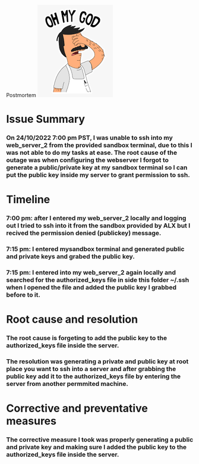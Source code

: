 Postmortem
![situation](https://github.com/Iwamgad/alx-system_engineering-devops/blob/main/0x19-postmortem/O%20My%20God.png)
# Issue Summary
### On 24/10/2022 7:00 pm PST, I was unable to ssh into my web_server_2 from the provided sandbox terminal, due to this I was not able to do my tasks at ease. The root cause of the outage was when configuring the webserver I forgot to generate a public/private key at my sandbox terminal so I can put the public key inside my server to grant permission to ssh.   
# Timeline
### 7:00 pm: after I entered my web_server_2 locally and logging out I tried to ssh into it from the sandbox provided by ALX but I recived the permission denied (publickey) message.
### 7:15 pm: I entered mysandbox terminal and generated public and private keys and grabed the public key.
### 7:15 pm: I entered into my web_server_2 again locally and searched for the authorized_keys file in side this folder ~/.ssh when I opened the file and added the public key I grabbed before to it.
# Root cause and resolution 
### The root cause is forgeting to add the public key to the authorized_keys file inside the server.
### The resolution was generating a private and public key at root place you want to ssh into a server and after grabbing the public key add it to the authorized_keys file by entering the server from another permmited machine. 
# Corrective and preventative measures
### The corrective measure I took was properly generating a public and private key and making sure I added the public key to the authorized_keys file inside the server.